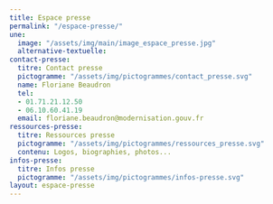 ```yaml
---
title: Espace presse
permalink: "/espace-presse/"
une:
  image: "/assets/img/main/image_espace_presse.jpg"
  alternative-textuelle: 
contact-presse:
  titre: Contact presse
  pictogramme: "/assets/img/pictogrammes/contact_presse.svg"
  name: Floriane Beaudron
  tel:
  - 01.71.21.12.50
  - 06.10.60.41.19
  email: floriane.beaudron@modernisation.gouv.fr
ressources-presse:
  titre: Ressources presse
  pictogramme: "/assets/img/pictogrammes/ressources_presse.svg"
  contenu: Logos, biographies, photos...
infos-presse:
  titre: Infos presse
  pictogramme: "/assets/img/pictogrammes/infos-presse.svg"
layout: espace-presse
---
```


